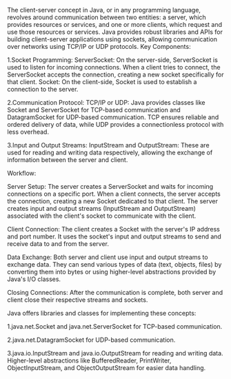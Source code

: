 The client-server concept in Java, or in any programming language, revolves around communication between two entities: a server, which provides resources or services, and one or more clients, which request and use those resources or services. Java provides robust libraries and APIs for building client-server applications using sockets, allowing communication over networks using TCP/IP or UDP protocols.
Key Components:

  1.Socket Programming:
      ServerSocket: On the server-side, ServerSocket is used to listen for incoming connections. When a client tries to connect, the ServerSocket accepts the connection, creating a new socket specifically for that client.
      Socket: On the client-side, Socket is used to establish a connection to the server.

  2.Communication Protocol:
      TCP/IP or UDP: Java provides classes like Socket and ServerSocket for TCP-based communication and DatagramSocket for UDP-based communication. TCP ensures reliable and ordered delivery of data, while UDP provides a connectionless protocol with less overhead.

  3.Input and Output Streams:
      InputStream and OutputStream: These are used for reading and writing data respectively, allowing the exchange of information between the server and client.

Workflow:

  Server Setup:
   The server creates a ServerSocket and waits for incoming connections on a specific port.
   When a client connects, the server accepts the connection, creating a new Socket dedicated to that client.
   The server creates input and output streams (InputStream and OutputStream) associated with the client's socket to communicate with the client.

  Client Connection:
   The client creates a Socket with the server's IP address and port number.
   It uses the socket's input and output streams to send and receive data to and from the server.

  Data Exchange:
   Both server and client use input and output streams to exchange data.
   They can send various types of data (text, objects, files) by converting them into bytes or using higher-level abstractions provided by Java's I/O classes.

  Closing Connections:
    After the communication is complete, both server and client close their respective streams and sockets.


Java offers libraries and classes for implementing these concepts:

 1.java.net.Socket and java.net.ServerSocket for TCP-based communication.
 
 2.java.net.DatagramSocket for UDP-based communication.
 
 3.java.io.InputStream and java.io.OutputStream for reading and writing data.
 Higher-level abstractions like BufferedReader, PrintWriter, ObjectInputStream, and ObjectOutputStream for easier data handling.
